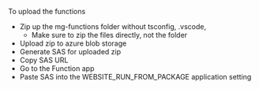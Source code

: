 To upload the functions

- Zip up the mg-functions folder without tsconfig, .vscode, 
  - Make sure to zip the files directly, not the folder
- Upload zip to azure blob storage
- Generate SAS for uploaded zip
- Copy SAS URL
- Go to the Function app
- Paste SAS into the WEBSITE_RUN_FROM_PACKAGE application setting